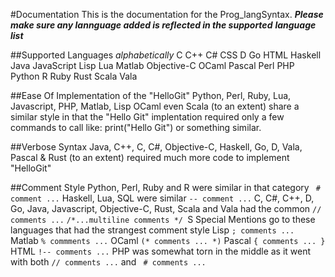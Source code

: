 #Documentation
This is the documentation for the Prog_langSyntax.
_**Please make sure any lannguage added is reflected in the supported**_ 
_**language list**_

##Supported Languages
_alphabetically_
  C
  C++
  C#
  CSS
  D
  Go
  HTML
  Haskell
  Java
  JavaScript
  Lisp
  Lua
  Matlab
  Objective-C
  OCaml
  Pascal
  Perl
  PHP
  Python
  R
  Ruby
  Rust
  Scala
  Vala


##Ease Of Implementation of the "HelloGit"
  Python, Perl, Ruby, Lua, Javascript, PHP, Matlab, Lisp OCaml even Scala (to an
  extent) share a similar style in that the "Hello Git" implentation required
  only a few commands to call like: print("Hello Git") or something similar.

##Verbose Syntax
  Java, C++, C, C#, Objective-C, Haskell, Go, D, Vala, Pascal & Rust (to 
  an extent) required much more code to implement "HelloGit"

##Comment Style
  Python, Perl, Ruby and R were similar in that category
  ` # comment ...`
  Haskell, Lua, SQL were similar
  `-- comment ...`
  C, C#, C++, D, Go, Java, Javascript, Objective-C, Rust, Scala and Vala had the
  common
  `// comments ...` 
  `/*...multiline comments */ `S
  Special Mentions go to these languages that had the strangest comment style
  Lisp       	`; comments ... `
  Matlab     	`% commments ...`
  OCaml      	`(* comments ... *)`
  Pascal     	`{ comments ... }`
  HTML       	`!-- comments ...`
  PHP was somewhat torn in the middle as it went with both
  `// comments ...`   and ` # comments ...`

